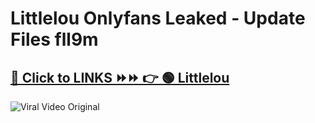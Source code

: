 
 # Littlelou Onlyfans Leaked - Update Files fll9m

## <h2><a href="https://clipsfans.com/Littlelou&ref=git">🔗 Click to LINKS ⏩⏩ 👉 🟢 Littlelou </a></h2>

<a href="https://clipsfans.com/Littlelou&ref=git" rel="nofollow" data-target="animated-image.originalLink"><img src="https://i.ibb.co.com/xMMVF88/686577567.gif" alt="Viral Video Original" style="max-width: 100%; display: inline-block;" data-target="animated-image.originalImage"></a>


